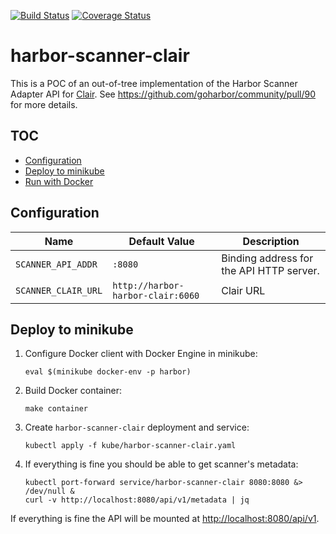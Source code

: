 [![Build Status][ci-img]][ci]
[![Coverage Status][cov-img]][cov]

# harbor-scanner-clair

This is a POC of an out-of-tree implementation of the Harbor Scanner Adapter API for [Clair](https://github.com/coreos/clair).
See https://github.com/goharbor/community/pull/90 for more details.

## TOC

* [Configuration](#configuration)
* [Deploy to minikube](#deploy-to-minikube)
* [Run with Docker](#run-with-docker)

## Configuration

| Name                | Default Value            | Description |
|---------------------|--------------------------|-------------|
| `SCANNER_API_ADDR`  | `:8080`                  | Binding address for the API HTTP server. |
| `SCANNER_CLAIR_URL` | `http://harbor-harbor-clair:6060` | Clair URL |

## Deploy to minikube

1. Configure Docker client with Docker Engine in minikube:
   ```
   eval $(minikube docker-env -p harbor)
   ```
2. Build Docker container:
   ```
   make container
   ```
3. Create `harbor-scanner-clair` deployment and service:
   ```
   kubectl apply -f kube/harbor-scanner-clair.yaml
   ```
4. If everything is fine you should be able to get scanner's metadata:
   ```
   kubectl port-forward service/harbor-scanner-clair 8080:8080 &> /dev/null &
   curl -v http://localhost:8080/api/v1/metadata | jq
   ```

If everything is fine the API will be mounted at [http://localhost:8080/api/v1](http://localhost:8080/api/v1).

[ci-img]: https://travis-ci.org/danielpacak/harbor-scanner-clair.svg?branch=master
[ci]: https://travis-ci.org/danielpacak/harbor-scanner-clair

[cov-img]: https://codecov.io/github/danielpacak/harbor-scanner-clair/branch/master/graph/badge.svg
[cov]: https://codecov.io/github/danielpacak/harbor-scanner-clair
